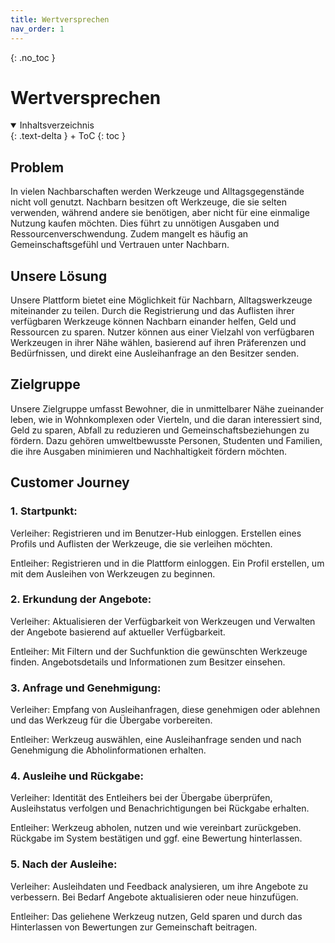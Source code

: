 ```yaml
---
title: Wertversprechen
nav_order: 1
---
```


{: .no_toc }

# Wertversprechen

<details open markdown="block">
{: .text-delta }
<summary>Inhaltsverzeichnis</summary>
+ ToC
{: toc }
</details>

## Problem

In vielen Nachbarschaften werden Werkzeuge und Alltagsgegenstände nicht voll genutzt. Nachbarn besitzen oft Werkzeuge, die sie selten verwenden, während andere sie benötigen, aber nicht für eine einmalige Nutzung kaufen möchten. Dies führt zu unnötigen Ausgaben und Ressourcenverschwendung. Zudem mangelt es häufig an Gemeinschaftsgefühl und Vertrauen unter Nachbarn.

## Unsere Lösung

Unsere Plattform bietet eine Möglichkeit für Nachbarn, Alltagswerkzeuge miteinander zu teilen. Durch die Registrierung und das Auflisten ihrer verfügbaren Werkzeuge können Nachbarn einander helfen, Geld und Ressourcen zu sparen. Nutzer können aus einer Vielzahl von verfügbaren Werkzeugen in ihrer Nähe wählen, basierend auf ihren Präferenzen und Bedürfnissen, und direkt eine Ausleihanfrage an den Besitzer senden.

## Zielgruppe

Unsere Zielgruppe umfasst Bewohner, die in unmittelbarer Nähe zueinander leben, wie in Wohnkomplexen oder Vierteln, und die daran interessiert sind, Geld zu sparen, Abfall zu reduzieren und Gemeinschaftsbeziehungen zu fördern. Dazu gehören umweltbewusste Personen, Studenten und Familien, die ihre Ausgaben minimieren und Nachhaltigkeit fördern möchten.

## Customer Journey

### 1. Startpunkt:

Verleiher: Registrieren und im Benutzer-Hub einloggen. Erstellen eines Profils und Auflisten der Werkzeuge, die sie verleihen möchten.

Entleiher: Registrieren und in die Plattform einloggen. Ein Profil erstellen, um mit dem Ausleihen von Werkzeugen zu beginnen.

### 2. Erkundung der Angebote:

Verleiher: Aktualisieren der Verfügbarkeit von Werkzeugen und Verwalten der Angebote basierend auf aktueller Verfügbarkeit.

Entleiher: Mit Filtern und der Suchfunktion die gewünschten Werkzeuge finden. Angebotsdetails und Informationen zum Besitzer einsehen.

### 3. Anfrage und Genehmigung:

Verleiher: Empfang von Ausleihanfragen, diese genehmigen oder ablehnen und das Werkzeug für die Übergabe vorbereiten.

Entleiher: Werkzeug auswählen, eine Ausleihanfrage senden und nach Genehmigung die Abholinformationen erhalten.

### 4. Ausleihe und Rückgabe:

Verleiher: Identität des Entleihers bei der Übergabe überprüfen, Ausleihstatus verfolgen und Benachrichtigungen bei Rückgabe erhalten.

Entleiher: Werkzeug abholen, nutzen und wie vereinbart zurückgeben. Rückgabe im System bestätigen und ggf. eine Bewertung hinterlassen.

### 5. Nach der Ausleihe:

Verleiher: Ausleihdaten und Feedback analysieren, um ihre Angebote zu verbessern. Bei Bedarf Angebote aktualisieren oder neue hinzufügen.

Entleiher: Das geliehene Werkzeug nutzen, Geld sparen und durch das Hinterlassen von Bewertungen zur Gemeinschaft beitragen.
